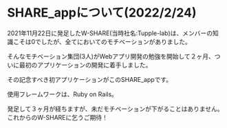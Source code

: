 # SHARE_appについて(2022/2/24)

2021年11月22日に発足したW-SHARE(当時社名:Tupple-lab)は、メンバーの知識こそは0でしたが、全てにおいてのモチベーションがありました。

そんなモチベーション集団(3人)がWebアプリ開発の勉強を開始して２ヶ月、ついに最初のアプリケーションの開発に着手しました。

その記念すべき初アプリケーションがこのSHARE_appです。

使用フレームワークは、Ruby on Rails。

発足して３ヶ月が経ちますが、未だモチベーションが下がることはありません。これからのW-SHAREに乞うご期待！

